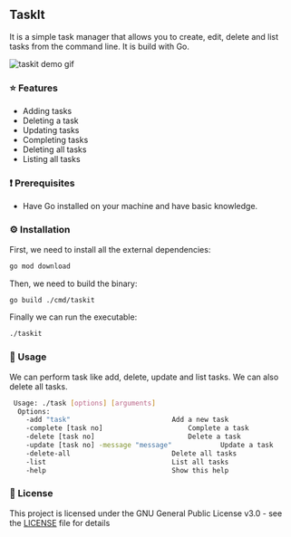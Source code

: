 ## TaskIt

It is a simple task manager that allows you to create, edit, delete and list tasks from the command line. It is build with Go.

![taskit demo gif](https://user-images.githubusercontent.com/51878265/223354705-ca2fa9c9-b054-450e-9a0b-60751c3f8ee1.gif)


### ⭐️ Features

- Adding tasks
- Deleting a task 
- Updating tasks
- Completing tasks
- Deleting all tasks
- Listing all tasks

### ❗️ Prerequisites

- Have Go installed on your machine and have basic knowledge.

### ⚙️ Installation

First, we need to install all the external dependencies:

```bash
go mod download
```

Then, we need to build the binary:

```bash
go build ./cmd/taskit
```

Finally we can run the executable:

```bash
./taskit
```

### 📝 Usage

We can perform task like add, delete, update and list tasks. We can also delete all tasks.

```bash
 Usage: ./task [options] [arguments]
  Options:
	-add "task"					        Add a new task
	-complete [task no]				        Complete a task
	-delete [task no]				        Delete a task
	-update [task no] -message "message"			Update a task
	-delete-all					        Delete all tasks
	-list						        List all tasks
	-help						        Show this help
```

### 📜 License

This project is licensed under the GNU General Public License v3.0 - see the [LICENSE](LICENSE) file for details
